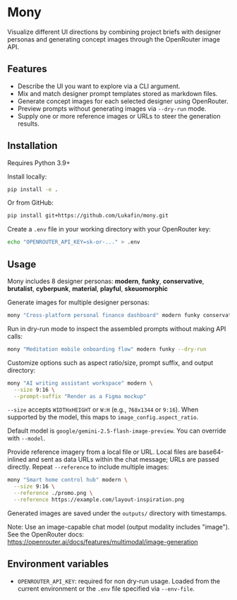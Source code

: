 # Mony

Visualize different UI directions by combining project briefs with designer
personas and generating concept images through the OpenRouter image API.

## Features

- Describe the UI you want to explore via a CLI argument.
- Mix and match designer prompt templates stored as markdown files.
- Generate concept images for each selected designer using OpenRouter.
- Preview prompts without generating images via `--dry-run` mode.
- Supply one or more reference images or URLs to steer the generation results.

## Installation

Requires Python 3.9+

Install locally:

```bash
pip install -e .
```

Or from GitHub:

```bash
pip install git+https://github.com/Lukafin/mony.git
```

Create a `.env` file in your working directory with your OpenRouter key:

```bash
echo "OPENROUTER_API_KEY=sk-or-..." > .env
```

## Usage

Mony includes 8 designer personas: **modern**, **funky**, **conservative**, **brutalist**, **cyberpunk**, **material**, **playful**, **skeuomorphic**

Generate images for multiple designer personas:

```bash
mony "Cross-platform personal finance dashboard" modern funky conservative
```

Run in dry-run mode to inspect the assembled prompts without making API calls:

```bash
mony "Meditation mobile onboarding flow" modern funky --dry-run
```

Customize options such as aspect ratio/size, prompt suffix, and output directory:

```bash
mony "AI writing assistant workspace" modern \
  --size 9:16 \
  --prompt-suffix "Render as a Figma mockup"
```

`--size` accepts `WIDTHxHEIGHT` or `W:H` (e.g., `768x1344` or `9:16`). When supported by the model, this maps to `image_config.aspect_ratio`.

Default model is `google/gemini-2.5-flash-image-preview`. You can override with `--model`.

Provide reference imagery from a local file or URL. Local files are base64-inlined and
sent as data URLs within the chat message; URLs are passed directly. Repeat `--reference`
to include multiple images:

```bash
mony "Smart home control hub" modern \
  --size 9:16 \
  --reference ./promo.png \
  --reference https://example.com/layout-inspiration.png
```

Generated images are saved under the `outputs/` directory with timestamps.

Note: Use an image-capable chat model (output modality includes "image"). See the OpenRouter docs: https://openrouter.ai/docs/features/multimodal/image-generation

## Environment variables

- `OPENROUTER_API_KEY`: required for non dry-run usage. Loaded from the current
  environment or the `.env` file specified via `--env-file`.

